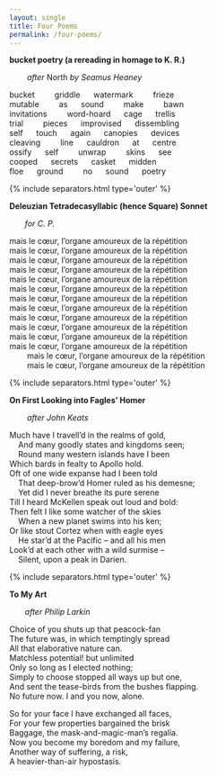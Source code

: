 ```yaml
---
layout: single
title: Four Poems 
permalink: /four-poems/  
---
```


**bucket poetry (a rereading in homage to K. R.)**

        *after* North *by Seamus Heaney*
 
bucket         griddle      watermark         frieze   
mutable         as      sound         make         bawn   
invitations         word-hoard      cage      trellis   
trial         pieces      improvised      dissembling   
self      touch      again      canopies      devices   
cleaving         line      cauldron      at      centre   
ossify      self         unwrap         skins      see   
cooped      secrets      casket      midden   
floe      ground         no      sound      poetry

{% include separators.html type='outer' %}

**Deleuzian Tetradecasyllabic (hence Square) Sonnet**

        *for C. P.*

mais le cœur, l’organe amoureux de la répétition  
mais le cœur, l’organe amoureux de la répétition  
mais le cœur, l’organe amoureux de la répétition  
mais le cœur, l’organe amoureux de la répétition  
mais le cœur, l’organe amoureux de la répétition  
mais le cœur, l’organe amoureux de la répétition  
mais le cœur, l’organe amoureux de la répétition  
mais le cœur, l’organe amoureux de la répétition  
mais le cœur, l’organe amoureux de la répétition  
mais le cœur, l’organe amoureux de la répétition  
mais le cœur, l’organe amoureux de la répétition  
mais le cœur, l’organe amoureux de la répétition  
        mais le cœur, l’organe amoureux de la répétition  
        mais le cœur, l’organe amoureux de la répétition

{% include separators.html type='outer' %}

**On First Looking into Fagles’ Homer**

        *after John Keats*

Much have I travell’d in the realms of gold,  
    And many goodly states and kingdoms seen;  
    Round many western islands have I been  
Which bards in fealty to Apollo hold.  
Oft of one wide expanse had I been told  
    That deep-brow’d Homer ruled as his demesne;  
    Yet did I never breathe its pure serene  
Till I heard McKellen speak out loud and bold:  
Then felt I like some watcher of the skies  
    When a new planet swims into his ken;  
Or like stout Cortez when with eagle eyes  
    He star’d at the Pacific – and all his men  
Look’d at each other with a wild surmise –  
    Silent, upon a peak in Darien.

{% include separators.html type='outer' %}

**To My Art**

        *after Philip Larkin*

Choice of you shuts up that peacock-fan  
The future was, in which temptingly spread  
All that elaborative nature can.  
Matchless potential! but unlimited  
Only so long as I elected nothing;  
Simply to choose stopped all ways up but one,  
And sent the tease-birds from the bushes flapping.  
No future now. I and you now, alone.

So for your face I have exchanged all faces,  
For your few properties bargained the brisk  
Baggage, the mask-and-magic-man’s regalia.  
Now you become my boredom and my failure,  
Another way of suffering, a risk,  
A heavier-than-air hypostasis.  

